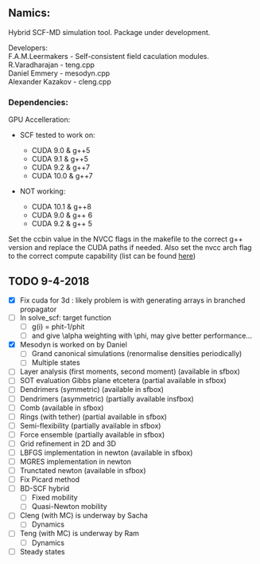 ## Namics:

Hybrid SCF-MD simulation tool. Package under development.

Developers:   
F.A.M.Leermakers - Self-consistent field caculation modules.   
R.Varadharajan - teng.cpp   
Daniel Emmery - mesodyn.cpp   
Alexander Kazakov - cleng.cpp   

### Dependencies:

GPU Accelleration:
- SCF tested to work on:
	- CUDA 9.0 & g++5
	- CUDA 9.1 & g++5
	- CUDA 9.2 & g++7
	- CUDA 10.0 & g++7
	
- NOT working:
	- CUDA 10.1 & g++8
	- CUDA 9.0 & g++ 6
	- CUDA 9.2 & g++ 5

Set the ccbin value in the NVCC flags in the makefile to the correct g++ version and replace the CUDA paths if needed. Also set the nvcc arch flag to the correct compute capability (list can be found [here](https://arnon.dk/matching-sm-architectures-arch-and-gencode-for-various-nvidia-cards/))

## TODO 9-4-2018
- [x] Fix cuda for 3d : likely problem is with generating arrays in branched propagator  
- [ ] In solve_scf: target function  
	- [ ] g(i) = phit-1/phit
	- [ ] and give \alpha weighting with \phi, may give better performance...  
- [x] Mesodyn is worked on by Daniel  
	- [ ] Grand canonical simulations (renormalise densities periodically)  
	- [ ] Multiple states  
- [ ] Layer analysis (first moments, second moment) (available in sfbox)  
- [ ] SOT evaluation Gibbs plane etcetera (partial available in sfbox)  
- [ ] Dendrimers (symmetric) (available in sfbox)  
- [ ] Dendrimers (asymmetric) (partially available insfbox)  
- [ ] Comb (available in sfbox)  
- [ ] Rings (with tether) (partial available in sfbox)  
- [ ] Semi-flexibility (partially available in sfbox)  
- [ ] Force ensemble (partially available in sfbox)  
- [ ] Grid refinement in 2D and 3D  
- [ ] LBFGS implementation in newton (available in sfbox)  
- [ ] MGRES implementation in newton  
- [ ] Trunctated newton  (available in sfbox)  
- [ ] Fix Picard method  
- [ ] BD-SCF hybrid  
	- [ ] Fixed mobility  
	- [ ] Quasi-Newton mobility  
- [ ] Cleng (with MC) is underway by Sacha  
	- [ ] Dynamics  
- [ ] Teng (with MC) is underway by Ram  
	- [ ] Dynamics  
- [ ] Steady states  
